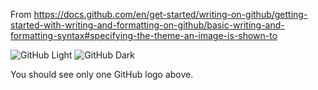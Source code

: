 From https://docs.github.com/en/get-started/writing-on-github/getting-started-with-writing-and-formatting-on-github/basic-writing-and-formatting-syntax#specifying-the-theme-an-image-is-shown-to

![GitHub Light](https://github.com/github.png#gh-dark-mode-only)
![GitHub Dark](https://github.com/github.png#gh-light-mode-only)

You should see only one GitHub logo above.
